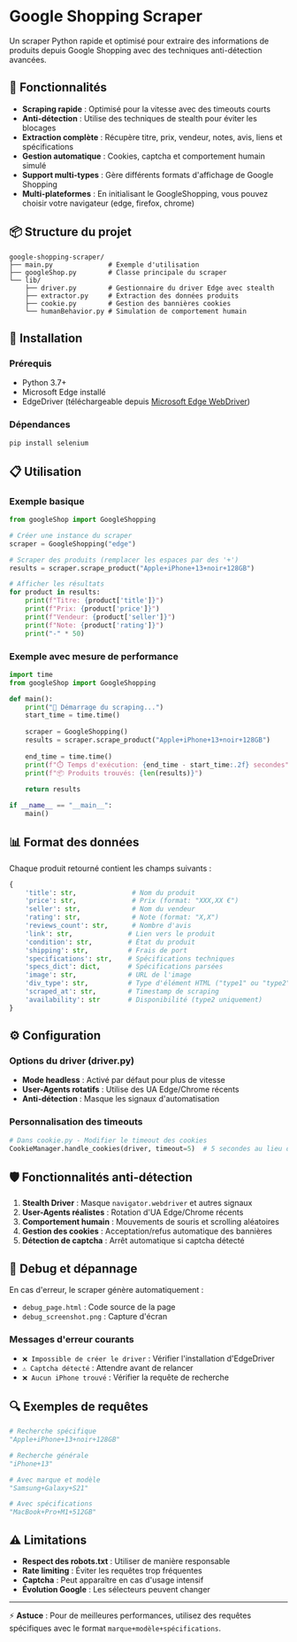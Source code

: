 # Google Shopping Scraper

Un scraper Python rapide et optimisé pour extraire des informations de produits depuis Google Shopping avec des techniques anti-détection avancées.

## 🚀 Fonctionnalités

- **Scraping rapide** : Optimisé pour la vitesse avec des timeouts courts
- **Anti-détection** : Utilise des techniques de stealth pour éviter les blocages
- **Extraction complète** : Récupère titre, prix, vendeur, notes, avis, liens et spécifications
- **Gestion automatique** : Cookies, captcha et comportement humain simulé
- **Support multi-types** : Gère différents formats d'affichage de Google Shopping
- **Multi-plateformes** : En initialisant le GoogleShopping, vous pouvez choisir votre navigateur (edge, firefox, chrome)

## 📦 Structure du projet

```
google-shopping-scraper/
├── main.py              # Exemple d'utilisation
├── googleShop.py        # Classe principale du scraper
└── lib/
    ├── driver.py        # Gestionnaire du driver Edge avec stealth
    ├── extractor.py     # Extraction des données produits
    ├── cookie.py        # Gestion des bannières cookies
    └── humanBehavior.py # Simulation de comportement humain
```

## 🔧 Installation

### Prérequis
- Python 3.7+
- Microsoft Edge installé
- EdgeDriver (téléchargeable depuis [Microsoft Edge WebDriver](https://developer.microsoft.com/en-us/microsoft-edge/tools/webdriver/))

### Dépendances
```bash
pip install selenium
```

## 📋 Utilisation

### Exemple basique

```python
from googleShop import GoogleShopping

# Créer une instance du scraper
scraper = GoogleShopping("edge")

# Scraper des produits (remplacer les espaces par des '+')
results = scraper.scrape_product("Apple+iPhone+13+noir+128GB")

# Afficher les résultats
for product in results:
    print(f"Titre: {product['title']}")
    print(f"Prix: {product['price']}")
    print(f"Vendeur: {product['seller']}")
    print(f"Note: {product['rating']}")
    print("-" * 50)
```

### Exemple avec mesure de performance

```python
import time
from googleShop import GoogleShopping

def main():
    print("🚀 Démarrage du scraping...")
    start_time = time.time()
    
    scraper = GoogleShopping()
    results = scraper.scrape_product("Apple+iPhone+13+noir+128GB")
    
    end_time = time.time()
    print(f"⏱️ Temps d'exécution: {end_time - start_time:.2f} secondes")
    print(f"📦 Produits trouvés: {len(results)}")
    
    return results

if __name__ == "__main__":
    main()
```

## 📊 Format des données

Chaque produit retourné contient les champs suivants :

```python
{
    'title': str,              # Nom du produit
    'price': str,              # Prix (format: "XXX,XX €")
    'seller': str,             # Nom du vendeur
    'rating': str,             # Note (format: "X,X")
    'reviews_count': str,      # Nombre d'avis
    'link': str,              # Lien vers le produit
    'condition': str,         # État du produit
    'shipping': str,          # Frais de port
    'specifications': str,    # Spécifications techniques
    'specs_dict': dict,       # Spécifications parsées
    'image': str,             # URL de l'image
    'div_type': str,          # Type d'élément HTML ("type1" ou "type2")
    'scraped_at': str,        # Timestamp de scraping
    'availability': str       # Disponibilité (type2 uniquement)
}
```

## ⚙️ Configuration

### Options du driver (driver.py)

- **Mode headless** : Activé par défaut pour plus de vitesse
- **User-Agents rotatifs** : Utilise des UA Edge/Chrome récents
- **Anti-détection** : Masque les signaux d'automatisation

### Personnalisation des timeouts

```python
# Dans cookie.py - Modifier le timeout des cookies
CookieManager.handle_cookies(driver, timeout=5)  # 5 secondes au lieu de 3
```

## 🛡️ Fonctionnalités anti-détection

1. **Stealth Driver** : Masque `navigator.webdriver` et autres signaux
2. **User-Agents réalistes** : Rotation d'UA Edge/Chrome récents
3. **Comportement humain** : Mouvements de souris et scrolling aléatoires
4. **Gestion des cookies** : Acceptation/refus automatique des bannières
5. **Détection de captcha** : Arrêt automatique si captcha détecté

## 🐛 Debug et dépannage

En cas d'erreur, le scraper génère automatiquement :
- `debug_page.html` : Code source de la page
- `debug_screenshot.png` : Capture d'écran

### Messages d'erreur courants

- `❌ Impossible de créer le driver` : Vérifier l'installation d'EdgeDriver
- `⚠️ Captcha détecté` : Attendre avant de relancer
- `❌ Aucun iPhone trouvé` : Vérifier la requête de recherche

## 🔍 Exemples de requêtes

```python
# Recherche spécifique
"Apple+iPhone+13+noir+128GB"

# Recherche générale
"iPhone+13"

# Avec marque et modèle
"Samsung+Galaxy+S21"

# Avec spécifications
"MacBook+Pro+M1+512GB"
```

## ⚠️ Limitations

- **Respect des robots.txt** : Utiliser de manière responsable
- **Rate limiting** : Éviter les requêtes trop fréquentes
- **Captcha** : Peut apparaître en cas d'usage intensif
- **Évolution Google** : Les sélecteurs peuvent changer

---

⚡ **Astuce** : Pour de meilleures performances, utilisez des requêtes spécifiques avec le format `marque+modèle+spécifications`.